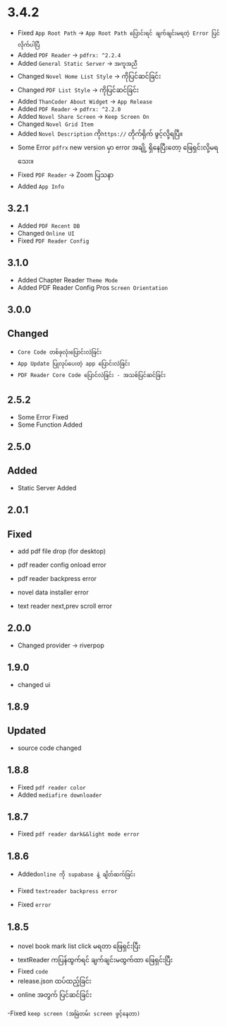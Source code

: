 # 3.4.2

<!-- - Fixed `Theme` -> `Theme Choser ပြောင်းလဲရင် auto မပြောင်းလဲခြင်း` -->

- Fixed `App Root Path` -> `App Root Path ပြောင်းရင် ချက်ချင်းမရတဲ့ Error ပြင်လိုက်ပါပြီ`
- Added `PDF Reader` -> `pdfrx: ^2.2.4`
- Added `General Static Server` -> `အကူအညီ`
- Changed `Novel Home List Style` -> ကိုပြင်ဆင်ခြင်း
- Changed `PDF List Style` -> ကိုပြင်ဆင်ခြင်း
- Added `ThanCoder About Widget` -> `App Release`
- Added `PDF Reader` -> `pdfrx: ^2.2.0`
- Added `Novel Share Screen` -> `Keep Screen On`
- Changed `Novel Grid Item`
- Added `Novel Description` ကို`https://` တိုက်ရိုက် ဖွင့်လို့ရပြီ။
- Some Error `pdfrx` new version မှာ error အချို့ ရှိနေပြီးတော့ ဖြေရှင်းလို့မရသေး။
- Fixed `PDF Reader` -> Zoom ပြသနာ
- Added `App Info`

## 3.2.1

- Added `PDF Recent DB`
- Changed `Online UI`
- Fixed `PDF Reader Config`

## 3.1.0

- Added Chapter Reader `Theme Mode`
- Added PDF Reader Config Pros `Screen Orientation`

## 3.0.0

## Changed

- `Core Code တစ်ခုလုံးပြောင်းလဲခြင်း`
- `App Update ပြုလုပ်ပေးတဲ့ app ပြောင်းလဲခြင်း`
- `PDF Reader Core Code ပြောင်လဲခြင်း - အသစ်ပြင်ဆင်ခြင်း`

## 2.5.2

- Some Error Fixed
- Some Function Added

## 2.5.0

## Added

- Static Server Added

## 2.0.1

## Fixed

- add pdf file drop (for desktop)

- pdf reader config onload error
- pdf reader backpress error
- novel data installer error
- text reader next,prev scroll error

## 2.0.0

- Changed provider -> riverpop

## 1.9.0

- changed ui

## 1.8.9

## Updated

- source code changed

## 1.8.8

- Fixed `pdf reader color`
- Added `mediafire downloader`

## 1.8.7

- Fixed `pdf reader dark&&light mode error`

## 1.8.6

- Added`online ကို supabase နဲ့ ချိတ်ဆက်ခြင်း`

- Fixed `textreader backpress error`
- Fixed `error`

## 1.8.5

- novel book mark list click မရတာ ဖြေရှင်းပြီး
- textReader ကပြန်ထွက်ရင် ချက်ချင်းမထွက်ထာ ဖြေရှင်းပြီး
- Fixed `code`
- release.json ထပ်ထည့်ခြင်း
- online အတွက် ပြင်ဆင်ခြင်း

-Fixed `keep screen (အမြဲတမ်း screen ဖွင့်နေတာ)`
